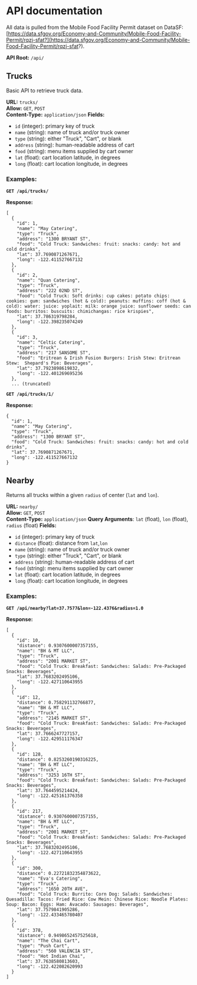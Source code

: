 # API documentation
All data is pulled from the Mobile Food Facility Permit dataset on DataSF: [https://data.sfgov.org/Economy-and-Community/Mobile-Food-Facility-Permit/rqzj-sfat?](https://data.sfgov.org/Economy-and-Community/Mobile-Food-Facility-Permit/rqzj-sfat?). 

**API Root:** `/api/` 

## Trucks

Basic API to retrieve truck data.

**URL:** `trucks/`  
**Allow:** `GET`, `POST`  
**Content-Type:** `application/json`
**Fields:**  
- `id` (integer): primary key of truck
- `name` (string): name of truck and/or truck owner
- `type` (string): either "Truck", "Cart", or blank
- `address` (string): human-readable address of cart
- `food` (string): menu items supplied by cart owner
- `lat` (float): cart location latitude, in degrees
- `long` (float): cart location longitude, in degrees

### Examples:

**`GET /api/trucks/`**   

**Response:**  
```
[
  {
    "id": 1,
    "name": "May Catering",
    "type": "Truck",
    "address": "1300 BRYANT ST",
    "food": "Cold Truck: Sandwiches: fruit: snacks: candy: hot and cold drinks",
    "lat": 37.7690871267671,
    "long": -122.411527667132
  },
  {
    "id": 2,
    "name": "Quan Catering",
    "type": "Truck",
    "address": "222 02ND ST",
    "food": "Cold Truck: Soft drinks: cup cakes: potato chips: cookies: gum: sandwiches (hot & cold): peanuts: muffins: coff (hot & cold): water: juice: yoplait: milk: orange juice: sunflower seeds: can foods: burritos: buscuits: chimichangas: rice krispies",
    "lat": 37.786319798284,
    "long": -122.398235074249
  },
  {
    "id": 3,
    "name": "Celtic Catering",
    "type": "Truck",
    "address": "217 SANSOME ST",
    "food": "Eritrean & Irish Fusion Burgers: Irish Stew: Eritrean Stew:  Shepard's Pie: Beverages",
    "lat": 37.7923898619832,
    "long": -122.401269695236
  },
  ... (truncated)
```
**`GET /api/trucks/1/`**  

**Response:**
```
{
  "id": 1,
  "name": "May Catering",
  "type": "Truck",
  "address": "1300 BRYANT ST",
  "food": "Cold Truck: Sandwiches: fruit: snacks: candy: hot and cold drinks",
  "lat": 37.7690871267671,
  "long": -122.411527667132
}
```

## Nearby

Returns all trucks within a given `radius` of center (`lat` and `lon`).

**URL:** `nearby/`  
**Allow:** `GET`, `POST`  
**Content-Type:** `application/json`
**Query Arguments**: `lat` (float), `lon` (float), `radius` (float)
**Fields:**  
- `id` (integer): primary key of truck
- `distance` (float): distance from `lat`,`lon`
- `name` (string): name of truck and/or truck owner
- `type` (string): either "Truck", "Cart", or blank
- `address` (string): human-readable address of cart
- `food` (string): menu items supplied by cart owner
- `lat` (float): cart location latitude, in degrees
- `long` (float): cart location longitude, in degrees

### Examples:

**`GET /api/nearby?lat=37.7577&lon=-122.4376&radius=1.0`**  

**Response:**  
```
[
  {
    "id": 10,
    "distance": 0.9307600007357155,
    "name": "BH & MT LLC",
    "type": "Truck",
    "address": "2001 MARKET ST",
    "food": "Cold Truck: Breakfast: Sandwiches: Salads: Pre-Packaged Snacks: Beverages",
    "lat": 37.7683202495106,
    "long": -122.427110643955
  },
  {
    "id": 12,
    "distance": 0.758291132766877,
    "name": "BH & MT LLC",
    "type": "Truck",
    "address": "2145 MARKET ST",
    "food": "Cold Truck: Breakfast: Sandwiches: Salads: Pre-Packaged Snacks: Beverages",
    "lat": 37.7666247727157,
    "long": -122.429511176347
  },
  {
    "id": 128,
    "distance": 0.8253260190316225,
    "name": "BH & MT LLC",
    "type": "Truck",
    "address": "3253 16TH ST",
    "food": "Cold Truck: Breakfast: Sandwiches: Salads: Pre-Packaged Snacks: Beverages",
    "lat": 37.7644595214424,
    "long": -122.425161376358
  },
  {
    "id": 217,
    "distance": 0.9307600007357155,
    "name": "BH & MT LLC",
    "type": "Truck",
    "address": "2001 MARKET ST",
    "food": "Cold Truck: Breakfast: Sandwiches: Salads: Pre-Packaged Snacks: Beverages",
    "lat": 37.7683202495106,
    "long": -122.427110643955
  },
  {
    "id": 300,
    "distance": 0.22721832354873622,
    "name": "Eva's Catering",
    "type": "Truck",
    "address": "1650 20TH AVE",
    "food": "Cold Truck: Burrito: Corn Dog: Salads: Sandwiches: Quesadilla: Tacos: Fried Rice: Cow Mein: Chinese Rice: Noodle Plates: Soup: Bacon: Eggs: Ham: Avacado: Sausages: Beverages",
    "lat": 37.7579841905286,
    "long": -122.433465780407
  },
  {
    "id": 378,
    "distance": 0.9498652457525618,
    "name": "The Chai Cart",
    "type": "Push Cart",
    "address": "560 VALENCIA ST",
    "food": "Hot Indian Chai",
    "lat": 37.7638580813603,
    "long": -122.422082620993
  }
]
```